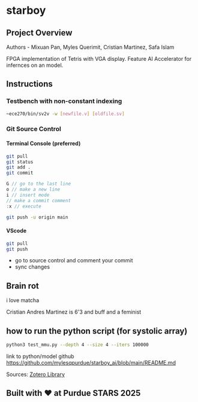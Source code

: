 # starboy
## Project Overview 

Authors - Mixuan Pan, Myles Querimit, Cristian Martinez, Safa Islam

FPGA implementation of Tetris with VGA display. Feature AI Accelerator for infernces on an model. 

## Instructions 
### Testbench with non-constant indexing 
``` bash 
~ece270/bin/sv2v -w [newfile.v] [oldfile.sv] 
```
### Git Source Control 
#### Terminal Console (preferred) 
``` bash 
git pull 
git status 
git add .
git commit 
```
```v
G // go to the last line
o // make a new line 
i // insert mode 
// make a commit comment 
:x // execute 
```
``` bash 
git push -u origin main
``` 
#### VScode 
``` bash 
git pull 
git push
```
- go to source control and comment your commit  
- sync changes

## Brain rot 
i love matcha

Cristian Andres Martinez is 6'3 and buff and a feminist


## how to run the python script (for systolic array)
``` bash 
python3 test_mmu.py --depth 4 --size 4 --iters 100000
```
link to python/model github https://github.com/mylesqpurdue/starboy_ai/blob/main/README.md

Sources: [Zotero Library](https://www.zotero.org/groups/6044707/starboy/library) 

## Built with ❤️ at Purdue STARS 2025